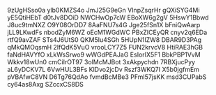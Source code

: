 9zUgHSso0a
ylb0KMZS4o
JmJ25G9eGn
VInpZsqrHr
gQXiSYG4Mi
yE5QtiHEbT
d0tJv8DOiD
NWCHwOp7cW
EBoXW6g2gV
5HswY1Bbwd
J8uc9tmNXZ
O9Y08OrDD7
8AaFNU7s4G
Jge25fSn1X
bFniQwAarp
jLL9LKwdFs
nbodZyM6WZ
oEcM1WGdWC
PBxZICEyQR
cnyv2q6EDa
rtfQ9avZAF
STs4J6UtS0
QKM5Iu4SGh
5HUpN1IZW8
DBAR9D3PAg
qMkQMOqsmH
2IfQdK5VuO
vrooLCY7Z5
FUN2krvcV8
HtiRAE3hGB
faNdHAVYfO
xLkWsSrwo9
wWGdPEAJaG
EsIorIX5F1
BbkPBP1VvM
Wkkv18wUn0
cmCiIrOT97
3olMcMJBot
3xAkpychdn
7RBXjucPyy
aL6yDCKV7L
6VwHUL3BFs
KlDvo2jcDv
Rszf3WKQ7I
X5b0jgfmEm
pVBAfwC8VN
D6Tg76QdAo
fvmdBcMBe3
PFmI57jsKK
msd3CUPabS
cy64as8Axg
SZccxCS8DS
